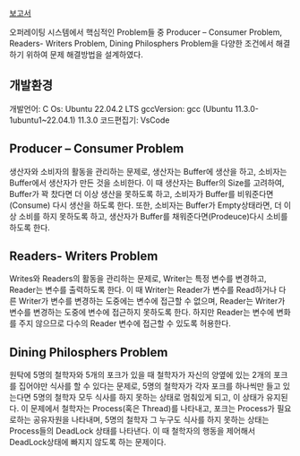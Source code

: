 [보고서](https://github.com/min000914/Dining-philosophers-problem/blob/main/Os_Project.pdf)

오퍼레이팅 시스템에서 핵심적인 Problem들 중 Producer – Consumer Problem, Readers- Writers Problem, Dining Philosphers Problem을 다양한 조건에서 해결하기 위하여 문제 해결방법을 설계하였다.

## 개발환경
개발언어: C
Os: Ubuntu 22.04.2 LTS
gccVersion: gcc (Ubuntu 11.3.0-1ubuntu1~22.04.1) 11.3.0
코드편집기: VsCode

## Producer – Consumer Problem
생산자와 소비자의 활동을 관리하는 문제로, 생산자는 Buffer에 생산을 하고, 소비자는 Buffer에서 생산자가 만든 것을 소비한다. 이 때 생산자는 Buffer의 Size를 고려하여, Buffer가 꽉 찼다면 더 이상 생산을 못하도록 하고, 소비자가 Buffer를 비워준다면(Consume) 다시 생산을 하도록 한다. 또한, 소비자는 Buffer가 Empty상태라면, 더 이상 소비를 하지 못하도록 하고, 생산자가 Buffer를 채워준다면(Prodeuce)다시 소비를 하도록 한다.


## Readers- Writers Problem
Writes와 Readers의 활동을 관리하는 문제로, Writer는 특정 변수를 변경하고, Reader는 변수를 출력하도록 한다. 이 때 Writer는 Reader가 변수를 Read하거나 다른 Writer가 변수를 변경하는 도중에는 변수에 접근할 수 없으며, Reader는 Writer가 변수를 변경하는 도중에 변수에 접근하지 못하도록 한다. 하지만 Reader는  변수에 변화를 주지 않으므로 다수의 Reader 변수에 접근할 수 있도록 허용한다.


## Dining Philosphers Problem
원탁에 5명의 철학자와 5개의 포크가 있을 때 철학자가 자신의 양옆에 있는 2개의 포크를 집어야만 식사를 할 수 있다는 문제로, 5명의 철학자가 각자 포크를 하나씩만 들고 있는다면 5명의 철학자 모두 식사를 하지 못하는 상태로 멈춰있게 되고, 이 상태가 유지된다. 이 문제에서 철학자는 Process(혹은 Thread)를 나타내고, 포크는 Process가 필요로하는 공유자원을 나타내며, 5명의 철학자 그 누구도 식사를 하지 못하는 상태는 Process들의 DeadLock 상태를 나타낸다. 이 때 철학자의 행동을 제어해서 DeadLock상태에 빠지지 않도록 하는 문제이다.

